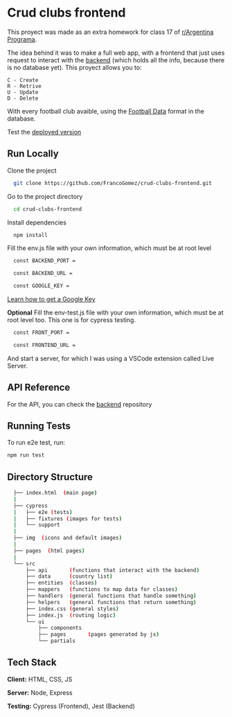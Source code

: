 # Crud clubs frontend

This proyect was made as an extra homework for class 17 of [r/Argentina Programa](https://argentinaprograma.com/).

The idea behind it was to make a full web app, with a frontend that just uses request to interact with the [backend](https://github.com/FrancoGomez/crud-clubs-backend) (which holds all the info, because there is no database yet). This proyect allows you to:

    C - Create
    R - Retrive
    U - Update
    D - Delete

With every football club avaible, using the [Football Data](https://www.football-data.org/) format in the database.

Test the [deployed version](https://crud-clubs-frontend.vercel.app)

## Run Locally

Clone the project

```bash
  git clone https://github.com/FrancoGomez/crud-clubs-frontend.git
```

Go to the project directory

```bash
  cd crud-clubs-frontend
```

Install dependencies

```bash
  npm install
```

Fill the env.js file with your own information, which must be at root level

```bash
  const BACKEND_PORT =

  const BACKEND_URL =

  const GOOGLE_KEY =
```

[Learn how to get a Google Key](https://developers.google.com/maps/documentation/embed/get-started)

**Optional** Fill the env-test.js file with your own information, which must be at root level too. This one is for cypress testing.

```bash
  const FRONT_PORT =

  const FRONTEND_URL =
```

And start a server, for which I was using a VSCode extension called Live Server.

## API Reference

For the API, you can check the [backend](https://github.com/FrancoGomez/crud-clubs-backend) repository

## Running Tests

To run e2e test, run:

```bash
npm run test
```

## Directory Structure

```bash
  ├── index.html  (main page)
  |
  ├── cypress
  |   ├── e2e (tests)
  |   ├── fixtures (images for tests)
  |   └── support
  |
  ├── img  (icons and default images)
  |
  ├── pages  (html pages)
  |
  └── src
      ├── api       (functions that interact with the backend)
      ├── data      (country list)
      ├── entities  (classes)
      ├── mappers   (functions to map data for classes)
      ├── handlers  (general functions that handle something)
      ├── helpers   (general functions that return something)
      ├── index.css (general styles)
      ├── index.js  (routing logic)
      └── ui
          ├── components
          ├── pages       (pages generated by js)
          └── partials
```

## Tech Stack

**Client:** HTML, CSS, JS

**Server:** Node, Express

**Testing:** Cypress (Frontend), Jest (Backend)
